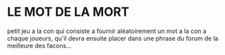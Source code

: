 # LE MOT DE LA MORT

petit jeu a la con qui consiste a fournir aléatoirement un mot a la con
a chaque joueurs, qu'il devra ensuite placer dans une phrase du forum de 
la meilleure des facons...